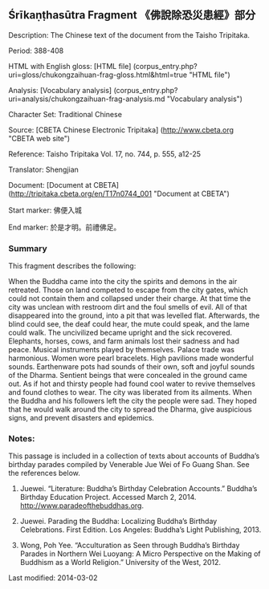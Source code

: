 ## Śrīkaṇṭhasūtra Fragment 《佛說除恐災患經》部分

Description: The Chinese text of the document from the Taisho Tripitaka.

Period: 388-408

HTML with English gloss: [HTML file] (corpus_entry.php?uri=gloss/chukongzaihuan-frag-gloss.html&html=true "HTML file")

Analysis: [Vocabulary analysis] (corpus_entry.php?uri=analysis/chukongzaihuan-frag-analysis.md "Vocabulary analysis")

Character Set: Traditional Chinese

Source: [CBETA Chinese Electronic Tripitaka] (http://www.cbeta.org "CBETA web site")

Reference: Taisho Tripitaka Vol. 17, no. 744, p. 555, a12-25

Translator: Shengjian

Document: [Document at CBETA] (http://tripitaka.cbeta.org/en/T17n0744_001 "Document at CBETA")

Start marker: 佛便入城

End marker: 於是才明。前禮佛足。

### Summary
This fragment describes the following:

When the Buddha came into the city the spirits and demons in the air retreated. Those on land competed to escape from the city gates, which could not contain them and collapsed under their charge. At that time the city was unclean with restroom dirt and the foul smells of evil. All of that disappeared into the ground, into a pit that was levelled flat. Afterwards, the blind could see, the deaf could hear, the mute could speak, and the lame could walk. The uncivilized became upright and the sick recovered. Elephants, horses, cows, and farm animals lost their sadness and had peace. Musical instruments played by themselves. Palace trade was harmonious. Women wore pearl bracelets. High pavilions made wonderful sounds. Earthenware pots had sounds of their own, soft and joyful sounds of the Dharma. Sentient beings that were concealed in the ground came out. As if hot and thirsty people had found cool water to revive themselves and found clothes to wear. The city was liberated from its ailments. When the Buddha and his followers left the city the people were sad. They hoped that he would walk around the city to spread the Dharma, give auspicious signs, and prevent disasters and epidemics.

### Notes:
This passage is included in a collection of texts about accounts of Buddha’s birthday parades compiled by Venerable Jue Wei of Fo Guang Shan. See the references below.

1. Juewei. “Literature: Buddha’s Birthday Celebration Accounts.” Buddha’s Birthday Education Project. Accessed March 2, 2014. <a href="http://www.paradeofthebuddhas.org">http://www.paradeofthebuddhas.org</a>.

2. Juewei. Parading the Buddha: Localizing Buddha’s Birthday Celebrations. First Edition. Los Angeles: Buddha’s Light Publishing, 2013.

3. Wong, Poh Yee. “Acculturation as Seen through Buddha’s Birthday Parades in Northern Wei Luoyang: A Micro Perspective on the Making of Buddhism as a World Religion.” University of the West, 2012.

Last modified: 2014-03-02
